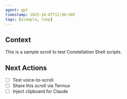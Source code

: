 ```yaml
---
agent: gpt
timestamp: 2025-10-07T12:00:00Z
tags: [example, loop]
---
```


## Context

This is a sample scroll to test Constellation Shell scripts.

## Next Actions

- [ ] Test voice-to-scroll
- [ ] Share this scroll via Termux
- [ ] Inject clipboard for Claude
